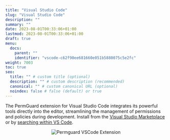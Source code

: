 ```yaml
---
title: "Visual Studio Code"
slug: "Visual Studio Code"
description: ""
summary: ""
date: 2023-08-01T00:33:06+01:00
lastmod: 2023-08-01T00:33:06+01:00
draft: true
menu:
  docs:
    parent: ""
    identifier: "vscode-c62f90ee681660e051b5880075c5e2fc"
weight: 7003
toc: true
seo:
  title: "" # custom title (optional)
  description: "" # custom description (recommended)
  canonical: "" # custom canonical URL (optional)
  noindex: false # false (default) or true
---
```


The PermGuard extension for Visual Studio Code integrates its powerful tools directly into the editor, streamlining the management of permissions and policies during development.
Install from the [Visual Studio Marketplace](https://marketplace.visualstudio.com/items?itemName=permguard.permguard) or by [searching within VS Code](https://code.visualstudio.com/docs/0.1/editor/extension-gallery#_search-for-an-extension).

<div style="text-align: center">
  <img alt="Permguard VSCode Extension"  src="/images/devops/permguard-vscode-extension.png"/>
</div>
